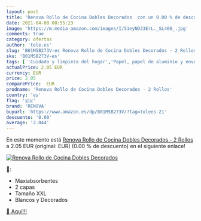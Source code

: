 ```yaml
---
layout: post
title: 'Renova Rollo de Cocina Dobles Decorados  con un 0.00 % de descuento'
date: 2021-04-08 08:55:23
image: 'https://m.media-amazon.com/images/I/51eyND33ErL._SL400_.jpg'
comments: true
category: ofertas
author: 'tole.es'
slug: 'B01M5B273V-es Renova Rollo de Cocina Dobles Decorados - 2 Rollos'
sku: 'B01M5B273V-es'
tags: [ 'Cuidado y limpieza del hogar','Papel, papel de aluminio y envoltorios','Rollos de cocina, papel higiénico y pañuelos de papel','Rollos de papel de cocina','Salud y cuidado personal','renova', ]
actualPrice: 2.05 EUR
currency: EUR
price: 2.05
comparePrice:  EUR
prodname: 'Renova Rollo de Cocina Dobles Decorados - 2 Rollos'
country: 'es'
flag: '🇪🇸'
brand: 'RENOVA'
buyurl: 'https://www.amazon.es/dp/B01M5B273V/?tag=tolees-21'
descuento: '0.00'
average: '2.044'
---
```


En este momento está [Renova Rollo de Cocina Dobles Decorados - 2 Rollos](https://www.amazon.es/dp/B01M5B273V/?tag=tolees-21) a 2.05 EUR (original:  EUR) (0.00 %  de descuento) en el siguiente enlace!

[![Renova Rollo de Cocina Dobles Decorados ](https://m.media-amazon.com/images/I/51eyND33ErL._SL400_.jpg)](https://www.amazon.es/dp/B01M5B273V/?tag=tolees-21)

🔎:

- Maxiabsorbentes
- 2 capas
- Tamaño XXL
- Blancos y Decorados

[🛒 Aquí!!!](https://www.amazon.es/dp/B01M5B273V/?tag=tolees-21)

